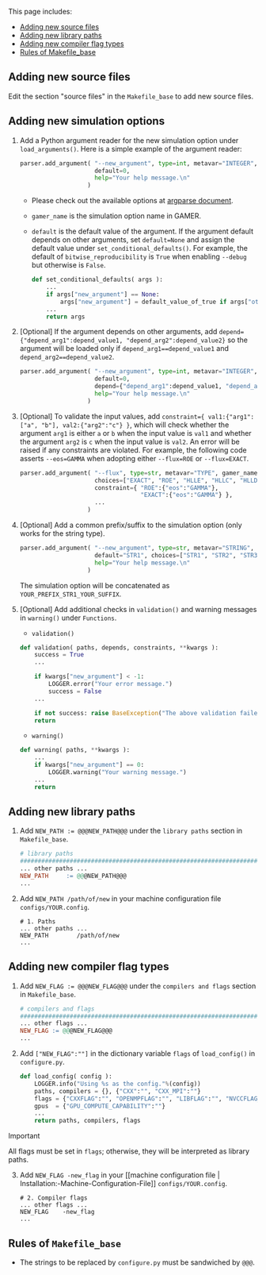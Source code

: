This page includes:
  - [Adding new source files](#adding-new-source-files)
  - [Adding new library paths](#adding-new-library-paths)
  - [Adding new compiler flag types](#adding-new-compiler-flag-types)
  - [Rules of Makefile_base](#rules-of-makefile_base)

## Adding new source files
Edit the section "source files" in the `Makefile_base` to add new source files.

## Adding new simulation options
1. Add a Python argument reader for the new simulation option under `load_arguments()`. Here is a simple example of the argument reader:

   ```python
   parser.add_argument( "--new_argument", type=int, metavar="INTEGER", gamer_name="NAME_IN_GAMER",
                        default=0,
                        help="Your help message.\n"
                      )
   ```

   * Please check out the available options at [argparse document](https://docs.python.org/3/library/argparse.html#quick-links-for-add-argument).
   * `gamer_name` is the simulation option name in GAMER.
   * `default` is the default value of the argument. If the argument default depends on other arguments,
     set `default=None` and assign the default value under `set_conditional_defaults()`.
     For example, the default of `bitwise_reproducibility` is `True` when enabling `--debug` but otherwise is `False`.

     ```python
     def set_conditional_defaults( args ):
         ...
         if args["new_argument"] == None:
             args["new_argument"] = default_value_of_true if args["other_argument"] else default_value_of_false
         ...
         return args
     ```

2. [Optional] If the argument depends on other arguments, add `depend={"depend_arg1":depend_value1, "depend_arg2":depend_value2}` so the argument will be loaded only if `depend_arg1==depend_value1` and `depend_arg2==depend_value2`.

   ```python
   parser.add_argument( "--new_argument", type=int, metavar="INTEGER", gamer_name="NEW_SIMUALTION_OPTION",
                        default=0,
                        depend={"depend_arg1":depend_value1, "depend_arg2":depend_value2},
                        help="Your help message.\n"
                      )
   ```

3. [Optional] To validate the input values, add `constraint={ val1:{"arg1":["a", "b"], val2:{"arg2":"c"} }`,
   which will check whether the argument `arg1` is either `a` or `b` when the input value is `val1`
   and whether the argument `arg2` is `c` when the input value is `val2`.
   An error will be raised if any constraints are violated. For example, the following code
   asserts `--eos=GAMMA` when adopting either `--flux=ROE` or `--flux=EXACT`.

   ```python
   parser.add_argument( "--flux", type=str, metavar="TYPE", gamer_name="RSOLVER",
                        choices=["EXACT", "ROE", "HLLE", "HLLC", "HLLD"],
                        constraint={ "ROE":{"eos":"GAMMA"},
                                     "EXACT":{"eos":"GAMMA"} },
                        ...
                      )
   ```

4. [Optional] Add a common prefix/suffix to the simulation option (only works for the string type).
   ```python
   parser.add_argument( "--new_argument", type=str, metavar="STRING", gamer_name="NEW_SIMULATION_OPTION", prefix="YOUR_PREFIX_", suffix="_YOUR_SUFFIX",
                        default="STR1", choices=["STR1", "STR2", "STR3"],
                        help="Your help message.\n"
                      )
   ```
   The simulation option will be concatenated as `YOUR_PREFIX_STR1_YOUR_SUFFIX`.

5. [Optional] Add additional checks in `validation()` and warning messages in `warning()` under `Functions`.
   * `validation()`

   ```python
   def validation( paths, depends, constraints, **kwargs ):
       success = True
       ...

       if kwargs["new_argument"] < -1:
           LOGGER.error("Your error message.")
           success = False
       ...

       if not success: raise BaseException("The above validation failed.")
       return
   ```

   * `warning()`

   ```python
   def warning( paths, **kwargs ):
       ...
       if kwargs["new_argument"] == 0:
           LOGGER.warning("Your warning message.")
       ...
       return
   ```

## Adding new library paths
1. Add `NEW_PATH := @@@NEW_PATH@@@` under the `library paths` section in `Makefile_base`.

   ```makefile
   # library paths
   #######################################################################################################
   ... other paths ...
   NEW_PATH     := @@@NEW_PATH@@@
   ...
   ```

2. Add `NEW_PATH /path/of/new` in your machine configuration file `configs/YOUR.config`.

   ```
   # 1. Paths
   ... other paths ...
   NEW_PATH        /path/of/new
   ...
   ```

## Adding new compiler flag types
1. Add `NEW_FLAG := @@@NEW_FLAG@@@` under the `compilers and flags` section in `Makefile_base`.

   ```makefile
   # compilers and flags
   #######################################################################################################
   ... other flags ...
   NEW_FLAG := @@@NEW_FLAG@@@
   ...
   ```

2. Add `["NEW_FLAG":""]` in the dictionary variable `flags` of `load_config()` in `configure.py`.

   ```python
   def load_config( config ):
       LOGGER.info("Using %s as the config."%(config))
       paths, compilers = {}, {"CXX":"", "CXX_MPI":""}
       flags = {"CXXFLAG":"", "OPENMPFLAG":"", "LIBFLAG":"", "NVCCFLAG_COM":"", "NVCCFLAG_FLU":"", "NVCCFLAG_POT":""}
       gpus  = {"GPU_COMPUTE_CAPABILITY":""}
       ...
       return paths, compilers, flags
   ```

> [!IMPORTANT]
> All flags must be set in `flags`; otherwise, they will be interpreted as library paths.

3. Add `NEW_FLAG -new_flag` in your [[machine configuration file | Installation:-Machine-Configuration-File]] `configs/YOUR.config`.

   ```
   # 2. Compiler flags
   ... other flags ...
   NEW_FLAG    -new_flag
   ...
   ```

## Rules of `Makefile_base`
* The strings to be replaced by `configure.py` must be sandwiched by `@@@`.
